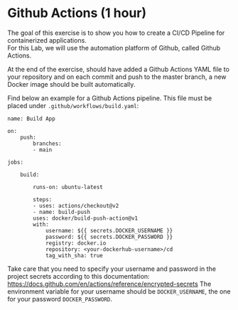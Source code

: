 # Github Actions (1 hour)

The goal of this exercise is to show you how to create a CI/CD Pipeline for containerized applications.  
For this Lab, we will use the automation platform of Github, called Github Actions.

At the end of the exercise, should have added a Github Actions YAML file to your repository and on each commit and push to the master branch, a new Docker image should be built automatically.

Find below an example for a Github Actions pipeline.
This file must be placed under `.github/workflows/build.yaml`:

    name: Build App

    on:
        push:
            branches:
            - main

    jobs:

        build:
        
            runs-on: ubuntu-latest
        
            steps:
            - uses: actions/checkout@v2
            - name: build-push
            uses: docker/build-push-action@v1
            with:
                username: ${{ secrets.DOCKER_USERNAME }}
                password: ${{ secrets.DOCKER_PASSWORD }}
                registry: docker.io
                repository: <your-dockerhub-username>/cd
                tag_with_sha: true

Take care that you need to specify your username and password in the project secrets according to this documentation: https://docs.github.com/en/actions/reference/encrypted-secrets
The environment variable for your username should be `DOCKER_USERNAME`, the one for your password `DOCKER_PASSWORD`.